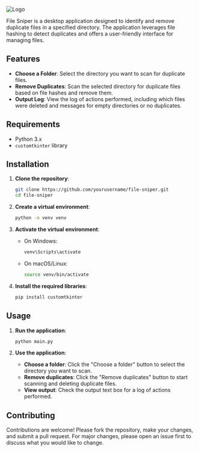 
![Logo](https://i.imgur.com/v5TOEnl.jpeg)



File Sniper is a desktop application designed to identify and remove duplicate files in a specified directory. The application leverages file hashing to detect duplicates and offers a user-friendly interface for managing files.


## Features

- **Choose a Folder**: Select the directory you want to scan for duplicate files.
- **Remove Duplicates**: Scan the selected directory for duplicate files based on file hashes and remove them.
- **Output Log**: View the log of actions performed, including which files were deleted and messages for empty directories or no duplicates.
## Requirements

- Python 3.x
- `customtkinter` library

## Installation

1. **Clone the repository**:
    ```bash
    git clone https://github.com/yourusername/file-sniper.git
    cd file-sniper
    ```

2. **Create a virtual environment**:
    ```bash
    python -m venv venv
    ```

3. **Activate the virtual environment**:
    - On Windows:
      ```bash
      venv\Scripts\activate
      ```
    - On macOS/Linux:
      ```bash
      source venv/bin/activate
      ```

4. **Install the required libraries**:
    ```bash
    pip install customtkinter
    ```

## Usage

1. **Run the application**:
    ```bash
    python main.py
    ```

2. **Use the application**:
    - **Choose a folder**: Click the "Choose a folder" button to select the directory you want to scan.
    - **Remove duplicates**: Click the "Remove duplicates" button to start scanning and deleting duplicate files.
    - **View output**: Check the output text box for a log of actions performed.
## Contributing

Contributions are welcome! Please fork the repository, make your changes, and submit a pull request. For major changes, please open an issue first to discuss what you would like to change.


